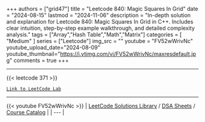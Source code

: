 
+++
authors = ["grid47"]
title = "Leetcode 840: Magic Squares In Grid"
date = "2024-08-15"
lastmod = "2024-11-06"
description = "In-depth solution and explanation for Leetcode 840: Magic Squares In Grid in C++. Includes clear intuition, step-by-step example walkthrough, and detailed complexity analysis."
tags = ["Array","Hash Table","Math","Matrix"]
categories = [
    "Medium"
]
series = ["Leetcode"]
img_src = ""
youtube = "FV52wWrivNc"
youtube_upload_date="2024-08-09"
youtube_thumbnail="https://i.ytimg.com/vi/FV52wWrivNc/maxresdefault.jpg"
comments = true
+++



---
{{< leetcode 371 >}}

[`Link to LeetCode Lab`](https://leetcode.com/problems/magic-squares-in-grid/description/)

---
{{< youtube FV52wWrivNc >}}
| [LeetCode Solutions Library](https://grid47.xyz/leetcode/) / [DSA Sheets](https://grid47.xyz/sheets/) / [Course Catalog](https://grid47.xyz/courses/) |
| --- |
